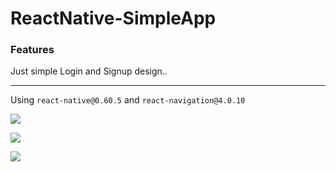 # ReactNative-SimpleApp

### Features

Just simple Login and Signup design..

---
Using `react-native@0.60.5` and `react-navigation@4.0.10`

![](https://i.ibb.co/1GPJysC/Screenshot-2019-10-21-22-37-10-930-com-myproject2-1.png)

![](https://i.ibb.co/yS9cDKV/Screenshot-2019-10-21-22-37-28-202-com-myproject2-2.png)

![](https://i.ibb.co/k3YZLVn/Screenshot-2019-10-21-22-37-32-583-com-myproject2-1.png)
